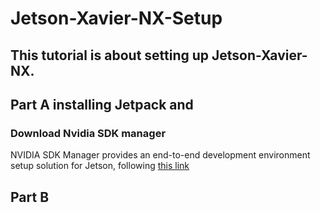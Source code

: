 # Jetson-Xavier-NX-Setup
This tutorial is about setting up Jetson-Xavier-NX.
---
## Part A installing Jetpack and 
### Download Nvidia SDK manager

NVIDIA SDK Manager provides an end-to-end development environment setup solution for Jetson, following [this link](https://developer.nvidia.com/nvidia-sdk-manager)

## Part B 
